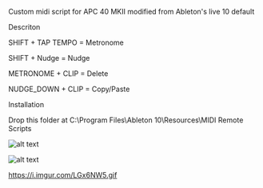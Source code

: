 Custom midi script for APC 40 MKII modified from Ableton's live 10 default

Descriton

SHIFT + TAP TEMPO = Metronome 

SHIFT + Nudge = Nudge 

METRONOME + CLIP = Delete 

NUDGE_DOWN + CLIP = Copy/Paste 

Installation

Drop this folder at C:\Program Files\Ableton 10\Resources\MIDI Remote Scripts

![alt text](https://i.imgur.com/HS8qm3G.png)

![alt text](https://i.imgur.com/mCzd1rQ.png)

https://i.imgur.com/LGx6NW5.gif
